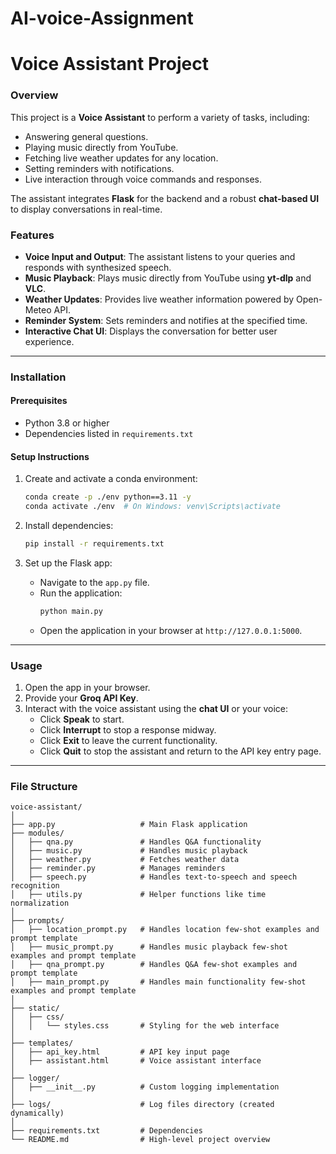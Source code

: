 # AI-voice-Assignment

# Voice Assistant Project

### Overview
This project is a **Voice Assistant** to perform a variety of tasks, including:
- Answering general questions.
- Playing music directly from YouTube.
- Fetching live weather updates for any location.
- Setting reminders with notifications.
- Live interaction through voice commands and responses.

  
The assistant integrates **Flask** for the backend and a robust **chat-based UI** to display conversations in real-time.

### Features
- **Voice Input and Output**: The assistant listens to your queries and responds with synthesized speech.
- **Music Playback**: Plays music directly from YouTube using **yt-dlp** and **VLC**.
- **Weather Updates**: Provides live weather information powered by Open-Meteo API.
- **Reminder System**: Sets reminders and notifies at the specified time.
- **Interactive Chat UI**: Displays the conversation for better user experience.

---

### Installation

#### Prerequisites
- Python 3.8 or higher
- Dependencies listed in `requirements.txt`

#### Setup Instructions

1. Create and activate a conda environment:
   ```bash
   conda create -p ./env python==3.11 -y
   conda activate ./env  # On Windows: venv\Scripts\activate
   ```

3. Install dependencies:
   ```bash
   pip install -r requirements.txt
   ```

4. Set up the Flask app:
   - Navigate to the `app.py` file.
   - Run the application:
     ```bash
     python main.py
     ```
   - Open the application in your browser at `http://127.0.0.1:5000`.

---

### Usage
1. Open the app in your browser.
2. Provide your **Groq API Key**.
3. Interact with the voice assistant using the **chat UI** or your voice:
   - Click **Speak** to start.
   - Click **Interrupt** to stop a response midway.
   - Click **Exit** to leave the current functionality.
   - Click **Quit** to stop the assistant and return to the API key entry page.

---

### File Structure
```plaintext
voice-assistant/
│
├── app.py                   # Main Flask application
├── modules/
│   ├── qna.py               # Handles Q&A functionality
│   ├── music.py             # Handles music playback
│   ├── weather.py           # Fetches weather data
│   ├── reminder.py          # Manages reminders
│   ├── speech.py            # Handles text-to-speech and speech recognition
│   ├── utils.py             # Helper functions like time normalization
│
├── prompts/
│   ├── location_prompt.py   # Handles location few-shot examples and prompt template
│   ├── music_prompt.py      # Handles music playback few-shot examples and prompt template
│   ├── qna_prompt.py        # Handles Q&A few-shot examples and prompt template
│   ├── main_prompt.py       # Handles main functionality few-shot examples and prompt template
│
├── static/
│   ├── css/
│   │   └── styles.css       # Styling for the web interface
│
├── templates/
│   ├── api_key.html         # API key input page
│   ├── assistant.html       # Voice assistant interface
│
├── logger/
│   ├── __init__.py          # Custom logging implementation
│
├── logs/                    # Log files directory (created dynamically)
│
├── requirements.txt         # Dependencies
└── README.md                # High-level project overview
```
